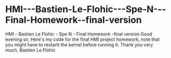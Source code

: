 # HMI---Bastien-Le-Flohic---Spe-N---Final-Homework--final-version
HMI - Bastien Le Flohic - Spe N - Final Homework -final version
Good evening sir,
Here's my code for the final HMI project homework, note that you might have to restartt the kernel before running it.
Thank you very much,
Bastien Le Flohic
